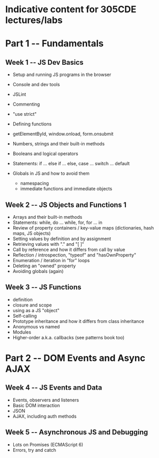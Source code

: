 # Indicative content for 305CDE lectures/labs


Part 1 -- Fundamentals
======================

Week 1 -- JS Dev Basics
------------------------

- Setup and running JS programs in the browser
- Console and dev tools
- JSLint
- Commenting
- "use strict"

- Defining functions
- getElementById, window.onload, form.onsubmit
- Numbers, strings and their built-in methods
- Booleans and logical operators
- Statements: if ... else if ... else, case ... switch ... default

- Globals in JS and how to avoid them
    + namespacing
    + immediate functions and immediate objects

Week 2 -- JS Objects and Functions 1
------------------------------------

- Arrays and their built-in methods
- Statements: while, do ... while, for, for ... in
- Review of property containers / key-value maps (dictionaries, hash maps, JS objects)
- Setting values by definition and by assignment
- Retrieving values with "." and "[ ]"
- Call by reference and how it differs from call by value
- Reflection / introspection, "typeof" and "hasOwnProperty"
- Enumeration / iteration in "for" loops
- Deleting an "owned" property
- Avoiding globals (again)

Week 3 -- JS Functions
----------------------

- definition
- closure and scope
- using as a JS "object"
- Self-calling
- Prototype inheritance and how it differs from class inheritance
- Anonymous vs named
- Modules
- Higher-order a.k.a. callbacks (see patterns book too)


Part 2 -- DOM Events and Async AJAX
===================================

Week 4 -- JS Events and Data
----------------------------

- Events, observers and listeners
- Basic DOM interaction
- JSON
- AJAX, including auth methods

Week 5 -- Asynchronous JS and Debugging
---------------------------------------

- Lots on Promises (ECMAScript 6)
- Errors, try and catch
